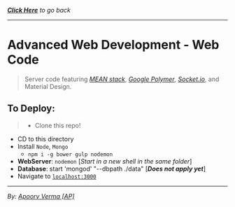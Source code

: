 _[**Click Here**](../README.md) to go back_

---

# Advanced Web Development - Web Code
> Server code featuring [_MEAN stack_](https://www.sitepoint.com/introduction-mean-stack/), [_Google Polymer_](https://www.polymer-project.org/1.0/), [_Socket.io_](http://socket.io/), and Material Design.

## To Deploy:
> - Clone this repo!
- CD to this directory
- Install `Node`, `Mongo`
  - `npm i -g bower gulp nodemon`
- **WebServer**: `nodemon` [*Start in a new shell in the same folder*]
- **Database**: start 'mongod' "--dbpath ./data" [_**Does not apply yet**_]
- Navigate to [`localhost:3000`](http://localhost:3000)

---
_By: [Apoorv Verma [AP]](https://www.linkedin.com/in/apoorvverma)_
